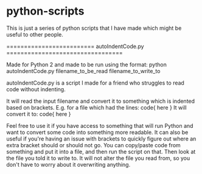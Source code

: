 # python-scripts

This is just a series of python scripts that I have made which might be useful to other people.

========================= autoIndentCode.py =================================

Made for Python 2 and made to be run using the format: python autoIndentCode.py filename_to_be_read filename_to_write_to

autoIndentCode.py is a script I made for a friend who struggles to read code without indenting.

It will read the input filename and convert it to something which is indented based on brackets.
E.g. for a file which had the lines:
code{
here
}
It will convert it to:
code{
  here
}

Feel free to use it if you have access to something that will run Python and want to convert some code into something more readable.
It can also be useful if you're having an issue with brackets to quickly figure out where an extra bracket should or should not go.
You can copy/paste code from something and put it into a file, and then run the script on that. Then look at the file you told it to write to.
It will not alter the file you read from, so you don't have to worry about it overwriting anything.
